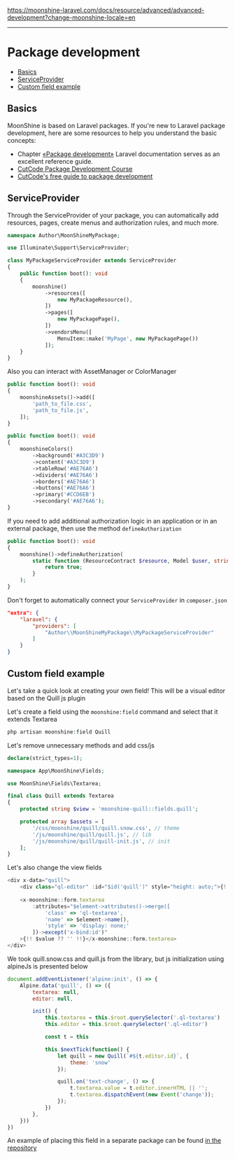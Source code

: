 https://moonshine-laravel.com/docs/resource/advanced/advanced-development?change-moonshine-locale=en

------

# Package development

- [Basics](#basics)
- [ServiceProvider](#serviceprovider)
- [Custom field example](#custom-field-example)

<a name="basics"></a>
## Basics

MoonShine is based on Laravel packages. If you're new to Laravel package development, here are some resources to help you understand the basic concepts:

- Chapter [«Package development»](https://laravel.com/docs/packages) Laravel documentation serves as an excellent reference guide.
- [CutCode Package Development Course](https://learn.cutcode.dev/moonshine)
- [CutCode's free guide to package development](https://youtu.be/a_udqxegrRI?si=F8F_v8uGLGLkEbpQ)

<a name="serviceprovider"></a>
## ServiceProvider

Through the ServiceProvider of your package, you can automatically add resources, pages, create menus and authorization rules, and much more.

```php
namespace Author\MoonShineMyPackage;

use Illuminate\Support\ServiceProvider;

class MyPackageServiceProvider extends ServiceProvider
{
    public function boot(): void
    {
        moonshine()
            ->resources([
                new MyPackageResource(),
            ])
            ->pages([
                new MyPackagePage(),
            ])
            ->vendorsMenu([
                MenuItem::make('MyPage', new MyPackagePage())
            ]);
    }
}
```

Also you can interact with AssetManager or ColorManager

```php
public function boot(): void
{
    moonshineAssets()->add([
        'path_to_file.css',
        'path_to_file.js',
    ]);
}
```

```php
public function boot(): void
{
    moonshineColors()
        ->background('#A3C3D9')
        ->content('#A3C3D9')
        ->tableRow('#AE76A6')
        ->dividers('#AE76A6')
        ->borders('#AE76A6')
        ->buttons('#AE76A6')
        ->primary('#CCD6EB')
        ->secondary('#AE76A6');
}
```

If you need to add additional authorization logic in an application or in an external package, then use the method `defineAuthorization`

```php
public function boot(): void
{
    moonshine()->defineAuthorization(
        static function (ResourceContract $resource, Model $user, string $ability): bool {
            return true;
        }
    );
}
```

Don't forget to automatically connect your `ServiceProvider` in `composer.json`

```json
"extra": {
    "laravel": {
        "providers": [
            "Author\\MoonShineMyPackage\\MyPackageServiceProvider"
        ]
    }
}
```

<a name="custom-field-example"></a>
## Custom field example

Let's take a quick look at creating your own field! This will be a visual editor based on the Quill js plugin

Let's create a field using the `moonshine:field` command and select that it extends Textarea

```php
php artisan moonshine:field Quill
```

Let's remove unnecessary methods and add css/js

```php
declare(strict_types=1);

namespace App\MoonShine\Fields;

use MoonShine\Fields\Textarea;

final class Quill extends Textarea
{
    protected string $view = 'moonshine-quill::fields.quill';

    protected array $assets = [
        '/css/moonshine/quill/quill.snow.css', // theme
        '/js/moonshine/quill/quill.js', // lib
        '/js/moonshine/quill/quill-init.js', // init
    ];
}
```

Let's also change the view fields

```js
<div x-data="quill">
    <div class="ql-editor" :id="$id('quill')" style="height: auto;">{!! $value ?? '' !!}</div>
  
    <x-moonshine::form.textarea
        :attributes="$element->attributes()->merge([
            'class' => 'ql-textarea',
            'name' => $element->name(),
            'style' => 'display: none;'
        ])->except('x-bind:id')"
    >{!! $value ?? '' !!}</x-moonshine::form.textarea>
</div>
```

We took quill.snow.css and quill.js from the library, but js initialization using alpineJs is presented below

```js
document.addEventListener('alpine:init', () => {
    Alpine.data('quill', () => ({
        textarea: null,
        editor: null,

        init() {
            this.textarea = this.$root.querySelector('.ql-textarea')
            this.editor = this.$root.querySelector('.ql-editor')

            const t = this

            this.$nextTick(function() {
                let quill = new Quill(`#${t.editor.id}`, {
                    theme: 'snow'
                });

                quill.on('text-change', () => {
                    t.textarea.value = t.editor.innerHTML || '';
                    t.textarea.dispatchEvent(new Event('change'));
                });
            })
        },
    }))
})
```

An example of placing this field in a separate package can be found [in the repository](https://github.com/moonshine-software/quill)
